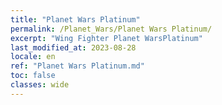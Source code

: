 ```yaml
---
title: "Planet Wars Platinum"
permalink: /Planet_Wars/Planet Wars Platinum/
excerpt: "Wing Fighter Planet WarsPlatinum"
last_modified_at: 2023-08-28
locale: en
ref: "Planet Wars Platinum.md"
toc: false
classes: wide
---
```

